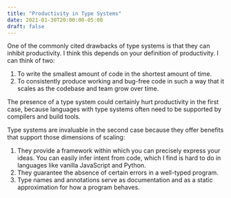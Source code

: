 ```yaml
---
title: "Productivity in Type Systems"
date: 2021-01-30T20:00:00-05:00
draft: false
---
```


One of the commonly cited drawbacks of type systems is that they can inhibit 
productivity. I think this depends on your definition of productivity. I can 
think of two:

1. To write the smallest amount of code in the shortest amount of time.
2. To consistently produce working and bug-free code in such a way that it 
scales as the codebase and team grow over time.

The presence of a type system could certainly hurt productivity in the first
case, because languages with type systems often need to be supported by 
compilers and build tools. 

Type systems are invaluable in the second case because they offer benefits
that support those dimensions of scaling:
1. They provide a framework within which you can precisely express your ideas. 
You can easily infer intent from code, which I find is hard to do in languages 
like vanilla JavaScript and Python.
2. They guarantee the absence of certain errors in a well-typed program.
3. Type names and annotations serve as documentation and as a static 
approximation for how a program behaves.
